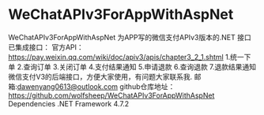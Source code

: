 # WeChatAPIv3ForAppWithAspNet
WeChatAPIv3ForAppWithAspNet
为APP写的微信支付APIv3版本的.NET 接口
已集成接口：
官方API：https://pay.weixin.qq.com/wiki/doc/apiv3/apis/chapter3_2_1.shtml
1.统一下单
2.查询订单
3.关闭订单
4.支付结果通知
5.申请退款
6.查询退款
7.退款结果通知
微信支付V3的后端接口，方便大家使用，有问题大家联系我.
邮箱:dawenyang0613@outlook.com
github仓库地址：https://github.com/wolfsheep/WeChatAPIv3ForAppWithAspNet
Dependencies .NET Framework 4.7.2
